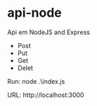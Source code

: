 # api-node
Api em NodeJS and Express
* Post
* Put
* Get
* Delet

Run: node .\index.js 
 
URL: http://localhost:3000
